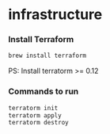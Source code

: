 # infrastructure

### Install Terraform

```bash
brew install terraform
```

PS: Install terratorm >= 0.12

### Commands to run

```bash
terratorm init
terratorm apply
terratorm destroy
```

